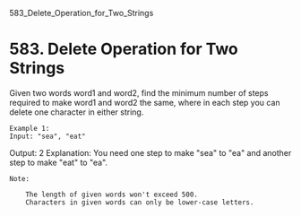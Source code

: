 583_Delete_Operation_for_Two_Strings
# 583. Delete Operation for Two Strings

Given two words word1 and word2, find the minimum number of steps required to
        make word1 and word2 the same, where in each step you can delete one character
        in either string.
    

    Example 1:
    Input: "sea", "eat"
Output: 2
Explanation: You need one step to make "sea" to "ea" and another step to make "eat" to "ea".

    

    Note:
    
        The length of given words won't exceed 500.
        Characters in given words can only be lower-case letters.